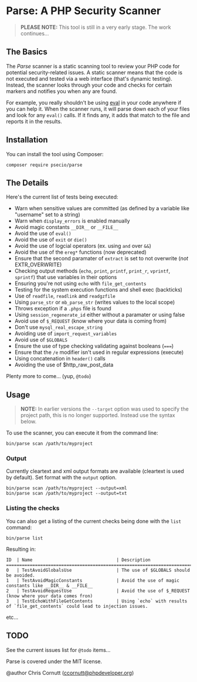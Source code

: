 Parse: A PHP Security Scanner
=============================

> **PLEASE NOTE:** This tool is still in a very early stage. The work continues...

## The Basics

The *Parse* scanner is a static scanning tool to review your PHP code for potential security-related
issues. A static scanner means that the code is not executed and tested via a web interface (that's
dynamic testing). Instead, the scanner looks through your code and checks for certain markers and notifies
you when any are found.

For example, you really shouldn't be using [eval](http://php.net/eval) in your code anywhere if you can
help it. When the scanner runs, it will parse down each of your files and look for any `eval()` calls.
If it finds any, it adds that match to the file and reports it in the results.

## Installation

You can install the tool using Composer:

```shell
composer require psecio/parse
```

## The Details

Here's the current list of tests being executed:

- Warn when sensitive values are committed (as defined by a variable like "username" set to a string)
- Warn when `display_errors` is enabled manually
- Avoid magic constants `__DIR__` or `__FILE__`
- Avoid the use of `eval()`
- Avoid the use of `exit` or `die()`
- Avoid the use of logcial operators (ex. using `and` over `&&`)
- Avoid the use of the `ereg*` functions (now deprecated)
- Ensure that the second paramater of `extract` is set to not overwrite (*not* EXTR_OVERWRITE)
- Checking output methods (`echo`, `print`, `printf`, `print_r`, `vprintf`, `sprintf`) that use variables in their options
- Ensuring you're not using `echo` with `file_get_contents`
- Testing for the system execution functions and shell exec (backticks)
- Use of `readfile`, `readlink` and `readgzfile`
- Using `parse_str` or `mb_parse_str` (writes values to the local scope)
- Throws exception if a `.phps` file is found
- Using `session_regenerate_id` either without a paramater or using false
- Avoid use of `$_REQUEST` (know where your data is coming from)
- Don't use `mysql_real_escape_string`
- Avoiding use of `import_request_variables`
- Avoid use of `$GLOBALS`
- Ensure the use of type checking validating against booleans (`===`)
- Ensure that the `/e` modifier isn't used in regular expressions (execute)
- Using concatenation in `header()` calls
- Avoiding the use of $http_raw_post_data

Plenty more to come... (yup, `@todo`)

## Usage

> **NOTE:** In earlier versions the `--target` option was used to specify the
> project path, this is no longer supported. Instead use the syntax below.

To use the scanner, you can execute it from the command line:

```shell
bin/parse scan /path/to/myproject
```

### Output

Currently cleartext and xml output formats are available (cleartext is used
by default). Set format with the `output` option.

```shell
bin/parse scan /path/to/myproject --output=xml
bin/parse scan /path/to/myproject --output=txt
```

### Listing the checks

You can also get a listing of the current checks being done with the `list` command:

```shell
bin/parse list
```

Resulting in:

```
ID  | Name                                | Description
================================================================================
0   | TestAvoidGlobalsUse                 | The use of $GLOBALS should be avoided.
1   | TestAvoidMagicConstants             | Avoid the use of magic constants like __DIR__ & __FILE__
2   | TestAvoidRequestUse                 | Avoid the use of $_REQUEST (know where your data comes fron)
3   | TestEchoWithFileGetContents         | Using `echo` with results of `file_get_contents` could lead to injection issues.
```

etc...

## TODO

See the current issues list for `@todo` items...

Parse is covered under the MIT license.

@author Chris Cornutt (ccornutt@phpdeveloper.org)

